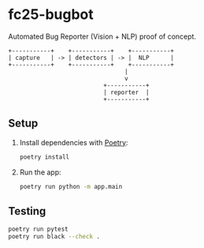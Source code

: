 # fc25-bugbot

Automated Bug Reporter (Vision + NLP) proof of concept.

```
+-----------+    +-----------+    +-----------+
| capture   | -> | detectors | -> |  NLP      |
+-----------+    +-----------+    +-----------+
                                 |
                                 v
                           +-----------+
                           | reporter  |
                           +-----------+
```

## Setup

1. Install dependencies with [Poetry](https://python-poetry.org/):
   ```bash
   poetry install
   ```
2. Run the app:
   ```bash
   poetry run python -m app.main
   ```

## Testing

```bash
poetry run pytest
poetry run black --check .
```
